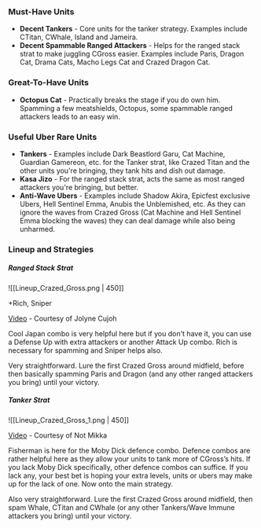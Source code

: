 ### Must-Have Units
- **Decent Tankers** - Core units for the tanker strategy. Examples include CTitan, CWhale, Island and Jameira. 
- **Decent Spammable Ranged Attackers** - Helps for the ranged stack strat to make juggling CGross easier. Examples include Paris, Dragon Cat, Drama Cats, Macho Legs Cat and Crazed Dragon Cat.

### Great-To-Have Units
- **Octopus Cat** - Practically breaks the stage if you do own him. Spamming a few meatshields, Octopus, some spammable ranged attackers leads to an easy win.

### Useful Uber Rare Units
- **Tankers** - Examples include Dark Beastlord Garu, Cat Machine, Guardian Gamereon, etc. for the Tanker strat, like Crazed Titan and the other units you're bringing, they tank hits and dish out damage.
- **Kasa Jizo** - For the ranged stack strat, acts the same as most ranged attackers you're bringing, but better.
- **Anti-Wave Ubers** - Examples include Shadow Akira, Epicfest exclusive Ubers, Hell Sentinel Emma, Anubis the Unblemished, etc. As they can ignore the waves from Crazed Gross (Cat Machine and Hell Sentinel Emma blocking the waves) they can deal damage while also being unharmed.

### Lineup and Strategies
##### Ranged Stack Strat
![[Lineup_Crazed_Gross.png | 450]]

+Rich, Sniper 

[Video](https://www.youtube.com/watch?v=jaUZimTB6kY) - Courtesy of Jolyne Cujoh 
 
Cool Japan combo is very helpful here but if you don't have it, you can use a Defense Up with extra attackers or another Attack Up combo. Rich is necessary for spamming and Sniper helps also. 

Very straightforward. Lure the first Crazed Gross around midfield, before then basically spamming Paris and Dragon (and any other ranged attackers you bring) until your victory. 
 
##### Tanker Strat 

![[Lineup_Crazed_Gross_1.png | 450]]
 
[Video](https://www.youtube.com/watch?v=Sy90o39DZUc) - Courtesy of Not Mikka

Fisherman is here for the Moby Dick defence combo. Defence combos are rather helpful here as they allow your units to tank more of CGross’s hits. If you lack Moby Dick specifically, other defence combos can suffice. If you lack any, your best bet is hoping your extra levels, units or ubers may make up for the lack of one. Now onto the main strategy.

Also very straightforward. Lure the first Crazed Gross around midfield, then spam Whale, CTitan and CWhale (or any other Tankers/Wave Immune attackers you bring) until your victory.